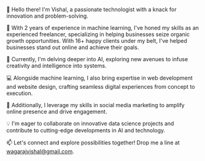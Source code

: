 
👋 Hello there! I'm Vishal, a passionate technologist with a knack for innovation and problem-solving.

🧠 With 2 years of experience in machine learning, I've honed my skills as an experienced freelancer, specializing in helping businesses seize organic growth opportunities. With 16+ happy clients under my belt, I've helped businesses stand out online and achieve their goals.

🌱 Currently, I'm delving deeper into AI, exploring new avenues to infuse creativity and intelligence into systems.

💻 Alongside machine learning, I also bring expertise in web development and website design, crafting seamless digital experiences from concept to execution.

🚀 Additionally, I leverage my skills in social media marketing to amplify online presence and drive engagement.

💡 I'm eager to collaborate on innovative data science projects and contribute to cutting-edge developments in AI and technology.

📫 Let's connect and explore possibilities together! Drop me a line at wagarajvishal@gmail.com.

